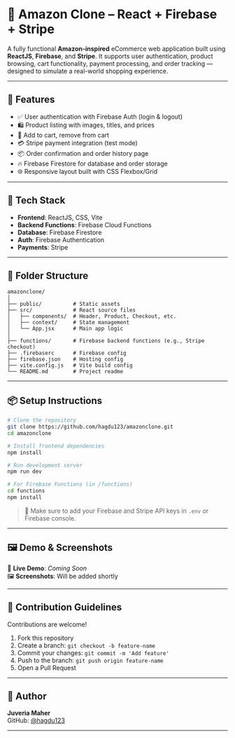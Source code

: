 # 🛒 Amazon Clone – React + Firebase + Stripe

A fully functional **Amazon-inspired** eCommerce web application built using **ReactJS**, **Firebase**, and **Stripe**. It supports user authentication, product browsing, cart functionality, payment processing, and order tracking — designed to simulate a real-world shopping experience.

---

## 🚀 Features

- ✅ User authentication with Firebase Auth (login & logout)
- 🛍️ Product listing with images, titles, and prices
- 🛒 Add to cart, remove from cart
- 💳 Stripe payment integration (test mode)
- 📦 Order confirmation and order history page
- 🔥 Firebase Firestore for database and order storage
- 🌐 Responsive layout built with CSS Flexbox/Grid

---

## 🔧 Tech Stack

- **Frontend**: ReactJS, CSS, Vite
- **Backend Functions**: Firebase Cloud Functions
- **Database**: Firebase Firestore
- **Auth**: Firebase Authentication
- **Payments**: Stripe

---

## 📁 Folder Structure

```
amazonclone/
│
├── public/          # Static assets
├── src/             # React source files
│   ├── components/  # Header, Product, Checkout, etc.
│   ├── context/     # State management
│   └── App.jsx      # Main app logic
│
├── functions/       # Firebase backend functions (e.g., Stripe checkout)
├── .firebaserc      # Firebase config
├── firebase.json    # Hosting config
├── vite.config.js   # Vite build config
└── README.md        # Project readme
```

---

## 📦 Setup Instructions

```bash
# Clone the repository
git clone https://github.com/hagdu123/amazonclone.git
cd amazonclone

# Install frontend dependencies
npm install

# Run development server
npm run dev

# For Firebase Functions (in /functions)
cd functions
npm install
```

> 🔐 Make sure to add your Firebase and Stripe API keys in `.env` or Firebase console.

---

## 🖼️ Demo & Screenshots

🔗 **Live Demo**: _Coming Soon_  
🖼️ **Screenshots**: Will be added shortly

---

## 🤝 Contribution Guidelines

Contributions are welcome!

1. Fork this repository
2. Create a branch: `git checkout -b feature-name`
3. Commit your changes: `git commit -m 'Add feature'`
4. Push to the branch: `git push origin feature-name`
5. Open a Pull Request

---

## 👤 Author

**Juveria Maher**  
GitHub: [@hagdu123](https://github.com/hagdu123)

---

